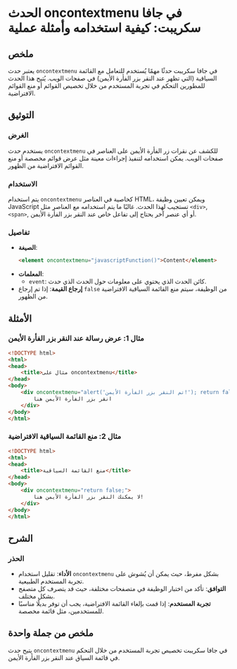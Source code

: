 <!--
Meta Description: # الحدث oncontextmenu في جافا سكريبت: كيفية استخدامه وأمثلة عملية ## ملخص يعتبر حدث `oncontextmenu` في جافا سكريبت حدثًا مهمًا يُستخدم للتعامل مع القا...
Meta Keywords: oncontextmenu, html, الفأرة, الأيمن, بزر
-->

# الحدث oncontextmenu في جافا سكريبت: كيفية استخدامه وأمثلة عملية

## ملخص
يعتبر حدث `oncontextmenu` في جافا سكريبت حدثًا مهمًا يُستخدم للتعامل مع القائمة السياقية (التي تظهر عند النقر بزر الفأرة الأيمن) في صفحات الويب. يُتيح هذا الحدث للمطورين التحكم في تجربة المستخدم من خلال تخصيص القوائم أو منع القوائم الافتراضية.

## التوثيق
### الغرض
يستخدم حدث `oncontextmenu` للكشف عن نقرات زر الفأرة الأيمن على العناصر في صفحات الويب. يمكن استخدامه لتنفيذ إجراءات معينة مثل عرض قوائم مخصصة أو منع القوائم الافتراضية من الظهور.

### الاستخدام
يتم استخدام `oncontextmenu` كخاصية في العناصر HTML، ويمكن تعيين وظيفة JavaScript تستجيب لهذا الحدث. غالبًا ما يتم استخدامه مع العناصر مثل `<div>`, `<span>`, أو أي عنصر آخر يحتاج إلى تفاعل خاص عند النقر بزر الفأرة الأيمن.

### تفاصيل
- **الصيغة**: 
  ```html
  <element oncontextmenu="javascriptFunction()">Content</element>
  ```
- **المعلمات**: 
  - `event`: كائن الحدث الذي يحتوي على معلومات حول الحدث الذي حدث.
- **إرجاع القيمة**: إذا تم إرجاع `false` من الوظيفة، سيتم منع القائمة السياقية الافتراضية من الظهور.

## الأمثلة
### مثال 1: عرض رسالة عند النقر بزر الفأرة الأيمن
```html
<!DOCTYPE html>
<html>
<head>
    <title>مثال على oncontextmenu</title>
</head>
<body>
    <div oncontextmenu="alert('تم النقر بزر الفأرة الأيمن!'); return false;">
        انقر بزر الفأرة الأيمن هنا
    </div>
</body>
</html>
```

### مثال 2: منع القائمة السياقية الافتراضية
```html
<!DOCTYPE html>
<html>
<head>
    <title>منع القائمة السياقية</title>
</head>
<body>
    <div oncontextmenu="return false;">
        لا يمكنك النقر بزر الفأرة الأيمن هنا!
    </div>
</body>
</html>
```

## الشرح
### الحذر
- **الأداء**: تقليل استخدام `oncontextmenu` بشكل مفرط، حيث يمكن أن يُشوش على تجربة المستخدم الطبيعية.
- **التوافق**: تأكد من اختبار الوظيفة في متصفحات مختلفة، حيث قد يتصرف كل متصفح بشكل مختلف.
- **تجربة المستخدم**: إذا قمت بإلغاء القائمة الافتراضية، يجب أن توفر بديلًا مناسبًا للمستخدمين، مثل قائمة مخصصة.

## ملخص من جملة واحدة
يتيح حدث `oncontextmenu` في جافا سكريبت تخصيص تجربة المستخدم من خلال التحكم في قائمة السياق عند النقر بزر الفأرة الأيمن.